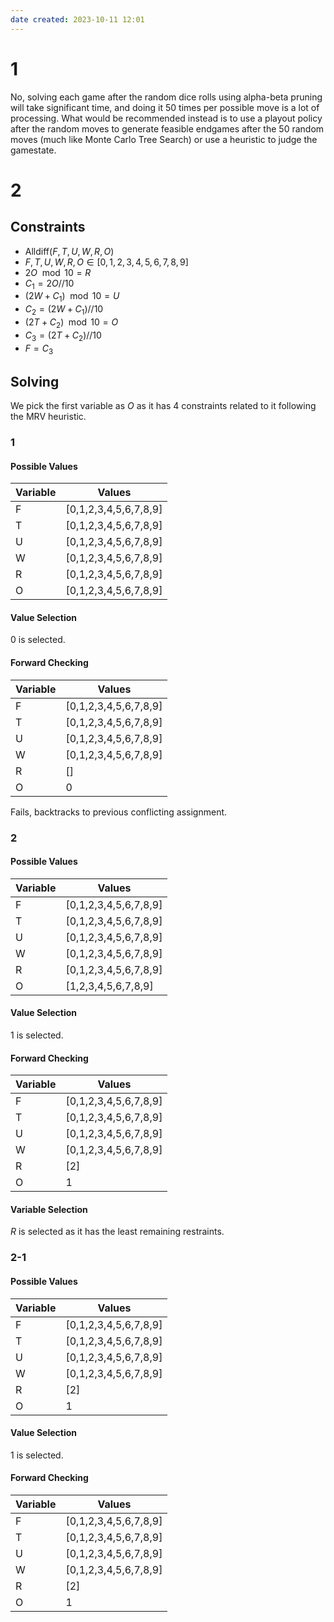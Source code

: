 ```yaml
---
date created: 2023-10-11 12:01
---
```


# 1

No, solving each game after the random dice rolls using alpha-beta pruning will take significant time, and doing it 50 times per possible move is a lot of processing. What would be recommended instead is to use a playout policy after the random moves to generate feasible endgames after the 50 random moves (much like Monte Carlo Tree Search) or use a heuristic to judge the gamestate.

# 2

## Constraints

- $\text{Alldiff}(F, T, U, W, R, O)$
- $F,T,U,W,R,O\in[0,1,2,3,4,5,6,7,8,9]$
- $2O\mod10=R$
- $C_1=2O//10$
- $(2W+C_1)\mod10=U$
- $C_2=(2W+C_1)//10$
- $(2T+C_2)\mod10=O$
- $C_3=(2T+C_2)//10$
- $F=C_3$

## Solving

We pick the first variable as $O$ as it has 4 constraints related to it following the MRV heuristic.

### 1

#### Possible Values

| Variable | Values                |
| -------- | --------------------- |
| F        | [0,1,2,3,4,5,6,7,8,9] |
| T        | [0,1,2,3,4,5,6,7,8,9] |
| U        | [0,1,2,3,4,5,6,7,8,9] |
| W        | [0,1,2,3,4,5,6,7,8,9] |
| R        | [0,1,2,3,4,5,6,7,8,9] |
| O        | [0,1,2,3,4,5,6,7,8,9] | 

#### Value Selection

$0$ is selected.

#### Forward Checking

| Variable | Values                |
| -------- | --------------------- |
| F        | [0,1,2,3,4,5,6,7,8,9] |
| T        | [0,1,2,3,4,5,6,7,8,9] |
| U        | [0,1,2,3,4,5,6,7,8,9] |
| W        | [0,1,2,3,4,5,6,7,8,9] |
| R        | []                    |
| O        | 0                     |

Fails, backtracks to previous conflicting assignment.

### 2

#### Possible Values

| Variable | Values                |
| -------- | --------------------- |
| F        | [0,1,2,3,4,5,6,7,8,9] |
| T        | [0,1,2,3,4,5,6,7,8,9] |
| U        | [0,1,2,3,4,5,6,7,8,9] |
| W        | [0,1,2,3,4,5,6,7,8,9] |
| R        | [0,1,2,3,4,5,6,7,8,9] |
| O        | [1,2,3,4,5,6,7,8,9] | 

#### Value Selection

$1$ is selected.

#### Forward Checking

| Variable | Values                |
| -------- | --------------------- |
| F        | [0,1,2,3,4,5,6,7,8,9] |
| T        | [0,1,2,3,4,5,6,7,8,9] |
| U        | [0,1,2,3,4,5,6,7,8,9] |
| W        | [0,1,2,3,4,5,6,7,8,9] |
| R        | [2]                    |
| O        | 1                     |

#### Variable Selection

$R$ is selected as it has the least remaining restraints.

### 2-1

#### Possible Values

| Variable | Values                |
| -------- | --------------------- |
| F        | [0,1,2,3,4,5,6,7,8,9] |
| T        | [0,1,2,3,4,5,6,7,8,9] |
| U        | [0,1,2,3,4,5,6,7,8,9] |
| W        | [0,1,2,3,4,5,6,7,8,9] |
| R        | [2]                    |
| O        | 1                     |

#### Value Selection


$1$ is selected.

#### Forward Checking

| Variable | Values                |
| -------- | --------------------- |
| F        | [0,1,2,3,4,5,6,7,8,9] |
| T        | [0,1,2,3,4,5,6,7,8,9] |
| U        | [0,1,2,3,4,5,6,7,8,9] |
| W        | [0,1,2,3,4,5,6,7,8,9] |
| R        | [2]                    |
| O        | 1                     |

